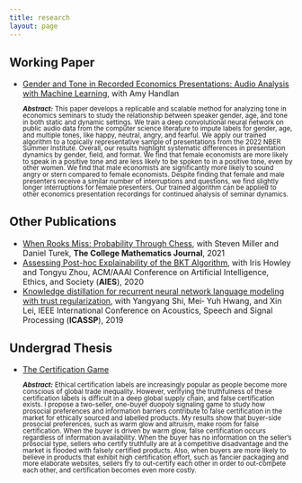 ```yaml
---
title: research
layout: page
---
```


<h2> Working Paper</h2>
<ul>
<li><a href="https://ssrn.com/abstract=4316513">Gender and Tone in Recorded Economics Presentations: Audio Analysis with Machine Learning</a>, with Amy Handlan
<p style="line-height: 1;"><small><b><i>Abstract:</i></b> This paper develops a replicable and scalable method for analyzing tone in economics seminars to study the relationship between speaker gender, age, and tone in both static and dynamic settings. We train a deep convolutional neural network on public audio data from the computer science literature to impute labels for gender, age, and multiple tones, like happy, neutral, angry, and fearful. We apply our trained algorithm to a topically representative sample of presentations from the 2022 NBER Summer Institute. Overall, our results highlight systematic differences in presentation dynamics by gender, field, and format. We find that female economists are more likely to speak in a positive tone and are less likely to be spoken to in a positive tone, even by other women. We find that male economists are significantly more likely to sound angry or stern compared to female economists. Despite finding that female and male presenters receive a similar number of interruptions and questions, we find slightly longer interruptions for female presenters. Our trained algorithm can be applied to other economics presentation recordings for continued analysis of seminar dynamics.</small></p></li>
</ul>

<h2>Other Publications</h2>


<ul>
	<li><a href="https://doi.org/10.1080/07468342.2021.1886774">When Rooks Miss: Probability Through Chess</a>, with Steven Miller and Daniel Turek, <b>The College Mathematics Journal</b>, 2021</li>
    <li><a href="https://doi.org/10.1145/3375627.3375856">Assessing Post-hoc Explainability of the BKT Algorithm</a>, with Iris Howley and Tongyu Zhou, ACM/AAAI Conference on Artificial Intelligence, Ethics, and Society (<b>AIES</b>), 2020</li>
	<li><a href="https://doi.org/10.1109/ICASSP.2019.8683533">Knowledge distillation for recurrent neural network language modeling with trust regularization</a>, with Yangyang Shi, Mei‑
Yuh Hwang, and Xin Lei, IEEE International Conference on Acoustics, Speech and Signal Processing (<b>ICASSP</b>), 2019</li>

</ul>


<h2> Undergrad Thesis</h2>
<ul>
<li><a href="{{ site.url }}/assets/images/HaoyuSheng_Thesis_Final.pdf">The Certification Game </a>
<p style="line-height: 1;"><small><b><i>Abstract:</i></b> Ethical certification labels are increasingly popular as people become more conscious of global trade inequality. However, verifying the truthfulness of these certification labels is difficult in a deep global supply chain, and false certification exists. I propose a two-seller, one-buyer duopoly signaling game to study how prosocial preferences and information barriers contribute to false certification in the market for ethically sourced and labelled products. My results show that buyer-side prosocial preferences, such as warm glow and altruism, make room for false certification. When the buyer is driven by warm glow, false certification occurs regardless of information availability. When the buyer has no information on the seller’s prosocial type, sellers who certify truthfully are at a competitive disadvantage and the market is flooded with falsely certified products. Also, when buyers are more likely to believe in products that exhibit high certification effort, such as fancier packaging and more elaborate websites, sellers try to out-certify each other in order to out-compete each other, and certification becomes even more costly.</small></p></li>
</ul>